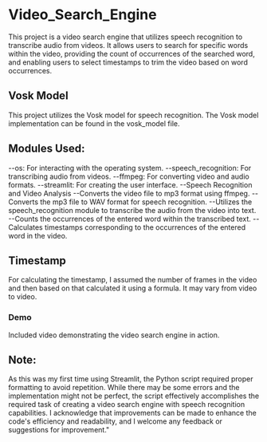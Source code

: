 # Video_Search_Engine
This project is a video search engine that utilizes speech recognition to transcribe audio from videos. It allows users to search for specific words within the video, providing the count of occurrences of the searched word, and enabling users to select timestamps to trim the video based on word occurrences.

## Vosk Model
This project utilizes the Vosk model for speech recognition. The Vosk model implementation can be found in the vosk_model file.

## Modules Used:
--os: For interacting with the operating system.
--speech_recognition: For transcribing audio from videos.
--ffmpeg: For converting video and audio formats.
--streamlit: For creating the user interface.
--Speech Recognition and Video Analysis
--Converts the video file to mp3 format using ffmpeg.
--Converts the mp3 file to WAV format for speech recognition.
--Utilizes the speech_recognition module to transcribe the audio from the video into text.
--Counts the occurrences of the entered word within the transcribed text.
--Calculates timestamps corresponding to the occurrences of the entered word in the video.

## Timestamp
For calculating the timestamp, I assumed the number of frames in the video and then based on that calculated it using a formula. It may vary from video to video.
### Demo
Included  video demonstrating the video search engine in action.

## Note:
As this was my first time using Streamlit, the Python script required proper formatting to avoid repetition. While there may be some errors and the implementation might not be perfect, the script effectively accomplishes the required task of creating a video search engine with speech recognition capabilities. I acknowledge that improvements can be made to enhance the code's efficiency and readability, and I welcome any feedback or suggestions for improvement."
